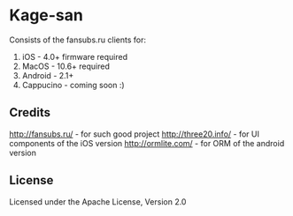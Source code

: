 Kage-san
=============
Consists of the fansubs.ru clients for:
1. iOS - 4.0+ firmware required
2. MacOS - 10.6+ required
3. Android - 2.1+
4. Cappucino - coming soon :)

Credits
-------
http://fansubs.ru/ - for such good project
http://three20.info/ - for UI components of the iOS version
http://ormlite.com/ - for ORM of the android version

License
-------
Licensed under the Apache License, Version 2.0